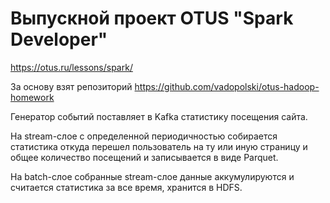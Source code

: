 # Выпускной проект OTUS "Spark Developer"
https://otus.ru/lessons/spark/

За основу взят репозиторий https://github.com/vadopolski/otus-hadoop-homework

Генератор событий поставляет в Kafka статистику посещения сайта.

На stream-слое с определенной периодичностью собирается статистика откуда перешел пользователь на ту или иную страницу и общее количество посещений и записывается в виде Parquet.

На batch-слое собранные stream-слое данные аккумулируются и считается статистика за все время, хранится в HDFS.